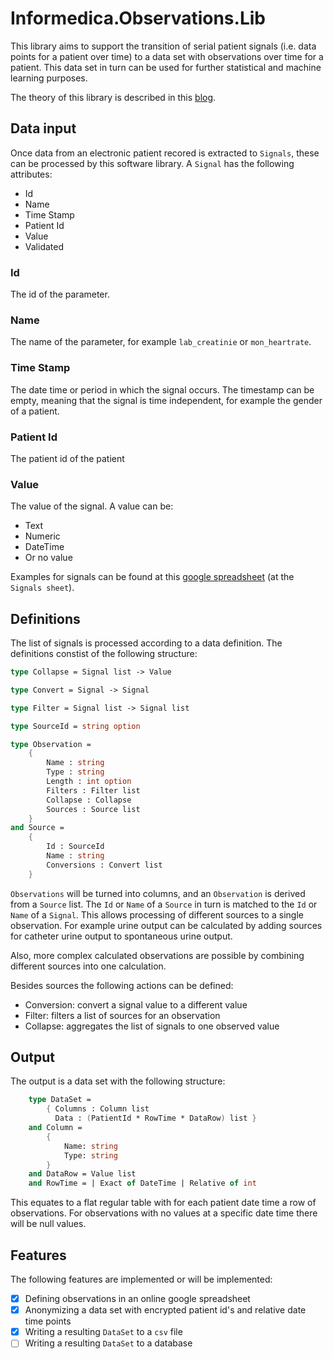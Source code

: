 # Informedica.Observations.Lib

This library aims to support the transition of serial patient signals (i.e. data points for a patient over time) 
to a data set with observations over time for a patient. This data set in turn can be used for further 
statistical and machine learning purposes.

The theory of this library is described in this [blog](https://informedica.nl/?p=213).

## Data input

Once data from an electronic patient recored is extracted to `Signals`, these can be processed by this software library. A `Signal` has the following attributes:

- Id
- Name
- Time Stamp
- Patient Id
- Value
- Validated

### Id 
The id of the parameter.

### Name
The name of the parameter, for example `lab_creatinie` or `mon_heartrate`. 

### Time Stamp
The date time or period in which the signal occurs. The timestamp can be empty, meaning that the signal is time independent, for example the gender of a patient.

### Patient Id
The patient id of the patient

### Value
The value of the signal. A value can be:

- Text
- Numeric
- DateTime
- Or no value

Examples for signals can be found at this [google spreadsheet](https://docs.google.com/spreadsheets/d/1ZAk5enAvdkFNv5DD7n5o1tTkAL9MedKNC1YFFdmjL-8/edit?usp=sharing) (at the `Signals sheet`).


## Definitions

The list of signals is processed according to a data definition. The definitions constist of the following structure:

```fsharp
type Collapse = Signal list -> Value

type Convert = Signal -> Signal

type Filter = Signal list -> Signal list

type SourceId = string option

type Observation =
    { 
        Name : string 
        Type : string
        Length : int option
        Filters : Filter list
        Collapse : Collapse 
        Sources : Source list
    }
and Source =
    { 
        Id : SourceId
        Name : string
        Conversions : Convert list
    }
```

`Observations` will be turned into columns, and an `Observation` is derived from a `Source` list. The `Id` or `Name` of a `Source` in turn is matched to the `Id` or `Name` of a `Signal`. This allows processing of different sources to a single observation. For example urine output can be calculated by adding sources for catheter urine output to spontaneous urine output. 

Also, more complex calculated observations are possible by combining different sources into one calculation.

Besides sources the following actions can be defined:

- Conversion: convert a signal value to a different value
- Filter: filters a list of sources for an observation
- Collapse: aggregates the list of signals to one observed value

## Output

The output is a data set with the following structure:

```fsharp
    type DataSet =
        { Columns : Column list
          Data : (PatientId * RowTime * DataRow) list }
    and Column = 
        { 
            Name: string
            Type: string
        }
    and DataRow = Value list
    and RowTime = | Exact of DateTime | Relative of int 
```

This equates to a flat regular table with for each patient date time a row of observations. For observations with no values at a specific date time there will be null values.

## Features

The following features are implemented or will be implemented:

- [x] Defining observations in an online google spreadsheet
- [x] Anonymizing a data set with encrypted patient id's and relative date time points
- [x] Writing a resulting `DataSet` to a `csv` file  
- [ ] Writing a resulting `DataSet` to a database